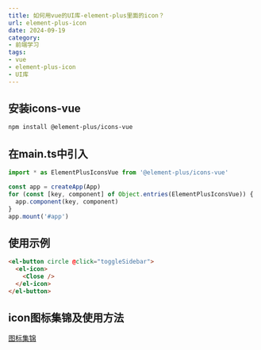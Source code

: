 ```yaml
---
title: 如何用vue的UI库-element-plus里面的icon？
url: element-plus-icon
date: 2024-09-19
category:
- 前端学习
tags:
- vue
- element-plus-icon
- UI库
---
```


## 安装icons-vue
```bash
npm install @element-plus/icons-vue
```

## 在main.ts中引入
```javascript
import * as ElementPlusIconsVue from '@element-plus/icons-vue'

const app = createApp(App)
for (const [key, component] of Object.entries(ElementPlusIconsVue)) {
  app.component(key, component)
}
app.mount('#app')
```

## 使用示例
```html
<el-button circle @click="toggleSidebar">
  <el-icon>
    <Close />
  </el-icon>
</el-button>
```

## icon图标集锦及使用方法
[图标集锦](https://element-plus.org/zh-CN/component/icon.html#%E6%B3%A8%E5%86%8C%E6%89%80%E6%9C%89%E5%9B%BE%E6%A0%87)
